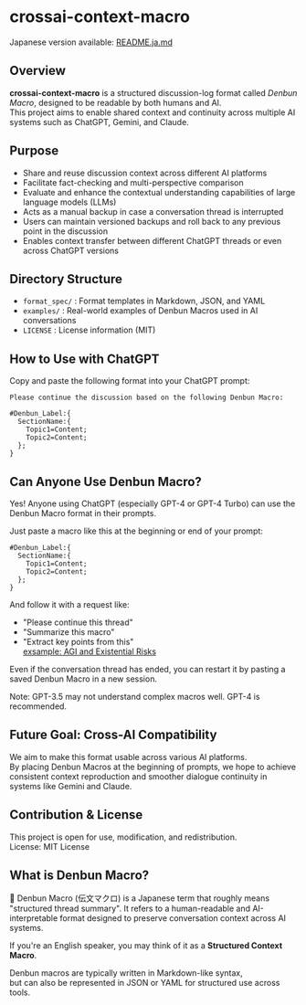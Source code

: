 # crossai-context-macro  

Japanese version available: [README.ja.md](./README.ja.md)


## Overview
**crossai-context-macro** is a structured discussion-log format called *Denbun Macro*, designed to be readable by both humans and AI.  
This project aims to enable shared context and continuity across multiple AI systems such as ChatGPT, Gemini, and Claude.

## Purpose
- Share and reuse discussion context across different AI platforms
- Facilitate fact-checking and multi-perspective comparison
- Evaluate and enhance the contextual understanding capabilities of large language models (LLMs)
- Acts as a manual backup in case a conversation thread is interrupted
- Users can maintain versioned backups and roll back to any previous point in the discussion
- Enables context transfer between different ChatGPT threads or even across ChatGPT versions

## Directory Structure
- `format_spec/` : Format templates in Markdown, JSON, and YAML
- `examples/` : Real-world examples of Denbun Macros used in AI conversations
- `LICENSE` : License information (MIT)

## How to Use with ChatGPT
Copy and paste the following format into your ChatGPT prompt:
~~~
Please continue the discussion based on the following Denbun Macro:

#Denbun_Label:{
  SectionName:{
    Topic1=Content;
    Topic2=Content;
  };
}
~~~

## Can Anyone Use Denbun Macro?

Yes! Anyone using ChatGPT (especially GPT-4 or GPT-4 Turbo) can use the Denbun Macro format in their prompts.

Just paste a macro like this at the beginning or end of your prompt:

~~~
#Denbun_Label:{
  SectionName:{
    Topic1=Content;
    Topic2=Content;
  };
}
~~~

And follow it with a request like:

- "Please continue this thread"
- "Summarize this macro"
- "Extract key points from this"  
 [exsample: AGI and Existential Risks](./examples/AGI_discussion.md)  

Even if the conversation thread has ended, you can restart it by pasting a saved Denbun Macro in a new session.

Note: GPT-3.5 may not understand complex macros well. GPT-4 is recommended.

## Future Goal: Cross-AI Compatibility
We aim to make this format usable across various AI platforms.  
By placing Denbun Macros at the beginning of prompts, we hope to achieve consistent context reproduction and smoother dialogue continuity in systems like Gemini and Claude.

## Contribution & License
This project is open for use, modification, and redistribution.  
License: MIT License  

## What is Denbun Macro?  
📝 Denbun Macro (伝文マクロ) is a Japanese term that roughly means "structured thread summary".
It refers to a human-readable and AI-interpretable format designed to preserve conversation context across AI systems.

If you're an English speaker, you may think of it as a **Structured Context Macro**.  

Denbun macros are typically written in Markdown-like syntax,  
but can also be represented in JSON or YAML for structured use across tools.





